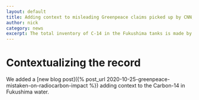 ```yaml
---
layout: default
title: Adding context to misleading Greenpeace claims picked up by CNN, others.
author: nick
category: news
excerpt: The total inventory of C-14 in the Fukushima tanks is made by cosmic rays every 40 minutes
---
```

<div class="row">
<div class="col-md-8" markdown="1">

# Contextualizing the record

We added a [new blog post]({% post_url 2020-10-25-greenpeace-mistaken-on-radiocarbon-impact %}) adding context
to the Carbon-14 in Fukushima water.

</div></div>
